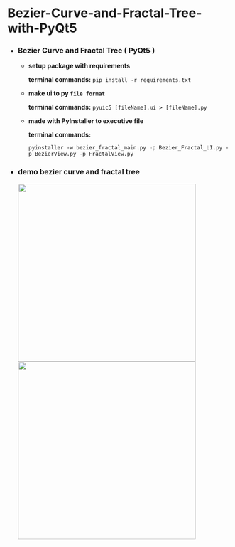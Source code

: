 # Bezier-Curve-and-Fractal-Tree-with-PyQt5

* ### Bezier Curve and Fractal Tree ( PyQt5 )
    * **setup package with requirements**
    
        **terminal commands:** 
        `pip install -r requirements.txt`
        
    * **make ui to py `file format`**
    
        **terminal commands:** `pyuic5 [fileName].ui > [fileName].py`
    * **made with PyInstaller to executive file**
    
        **terminal commands:** 
        
        `pyinstaller -w bezier_fractal_main.py -p Bezier_Fractal_UI.py -p BezierView.py -p FractalView.py`
        
* ### demo bezier curve and fractal tree
  <img src="https://github.com/neural022/Bezier-Curve-and-Fractral-Tree-with-PyQt5/blob/main/demo_img/bezier_curve.png" width="400" height="400"> <img src="https://github.com/neural022/Bezier-Curve-and-Fractral-Tree-with-PyQt5/blob/main/demo_img/fractal_tree.png" width="400" height="400">
